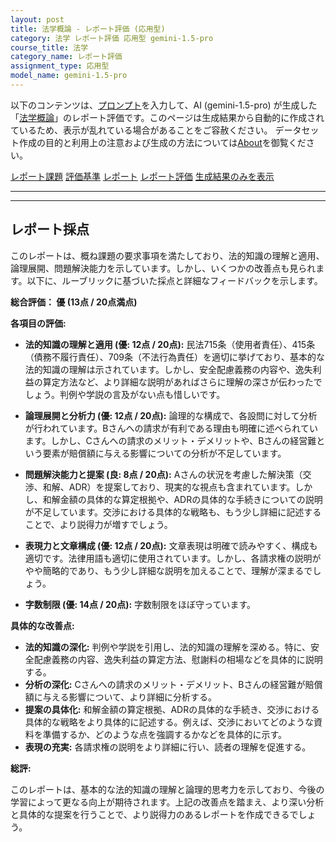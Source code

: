 ```yaml
---
layout: post
title: 法学概論 - レポート評価 (応用型)
category: 法学 レポート評価 応用型 gemini-1.5-pro
course_title: 法学
category_name: レポート評価
assignment_type: 応用型
model_name: gemini-1.5-pro
---
```


以下のコンテンツは、[プロンプト](https://github.com/takedatoshiyuki/synthetic_assignments/tree/main/generated/法学/gemini-1.5-pro/prompt_レポート評価-応用型.md)を入力して、AI (gemini-1.5-pro) が生成した「[法学概論](/contents/法学/)」のレポート評価です。このページは生成結果から自動的に作成されているため、表示が乱れている場合があることをご容赦ください。
データセット作成の目的と利用上の注意および生成の方法については[About](/About)を御覧ください。

[レポート課題](../レポート課題-応用型)
[評価基準](../評価基準-応用型)
[レポート](../レポート-応用型)
[レポート評価](../レポート評価-応用型)
[生成結果のみを表示](https://github.com/takedatoshiyuki/synthetic_assignments/tree/main/generated/法学/gemini-1.5-pro/レポート評価-応用型.md)
  

***
***
  
## レポート採点

このレポートは、概ね課題の要求事項を満たしており、法的知識の理解と適用、論理展開、問題解決能力を示しています。しかし、いくつかの改善点も見られます。以下に、ルーブリックに基づいた採点と詳細なフィードバックを示します。

**総合評価： 優 (13点 / 20点満点)**

**各項目の評価:**

* **法的知識の理解と適用 (優: 12点 / 20点):**  民法715条（使用者責任）、415条（債務不履行責任）、709条（不法行為責任）を適切に挙げており、基本的な法的知識の理解は示されています。しかし、安全配慮義務の内容や、逸失利益の算定方法など、より詳細な説明があればさらに理解の深さが伝わったでしょう。判例や学説の言及がない点も惜しいです。

* **論理展開と分析力 (優: 12点 / 20点):**  論理的な構成で、各設問に対して分析が行われています。Bさんへの請求が有利である理由も明確に述べられています。しかし、Cさんへの請求のメリット・デメリットや、Bさんの経営難という要素が賠償額に与える影響についての分析が不足しています。

* **問題解決能力と提案 (良: 8点 / 20点):** Aさんの状況を考慮した解決策（交渉、和解、ADR）を提案しており、現実的な視点も含まれています。しかし、和解金額の具体的な算定根拠や、ADRの具体的な手続きについての説明が不足しています。交渉における具体的な戦略も、もう少し詳細に記述することで、より説得力が増すでしょう。

* **表現力と文章構成 (優: 12点 / 20点):** 文章表現は明確で読みやすく、構成も適切です。法律用語も適切に使用されています。しかし、各請求権の説明がやや簡略的であり、もう少し詳細な説明を加えることで、理解が深まるでしょう。

* **字数制限 (優: 14点 / 20点):** 字数制限をほぼ守っています。


**具体的な改善点:**

* **法的知識の深化:** 判例や学説を引用し、法的知識の理解を深める。特に、安全配慮義務の内容、逸失利益の算定方法、慰謝料の相場などを具体的に説明する。
* **分析の深化:** Cさんへの請求のメリット・デメリット、Bさんの経営難が賠償額に与える影響について、より詳細に分析する。
* **提案の具体化:** 和解金額の算定根拠、ADRの具体的な手続き、交渉における具体的な戦略をより具体的に記述する。例えば、交渉においてどのような資料を準備するか、どのような点を強調するかなどを具体的に示す。
* **表現の充実:** 各請求権の説明をより詳細に行い、読者の理解を促進する。


**総評:**

このレポートは、基本的な法的知識の理解と論理的思考力を示しており、今後の学習によって更なる向上が期待されます。上記の改善点を踏まえ、より深い分析と具体的な提案を行うことで、より説得力のあるレポートを作成できるでしょう。
